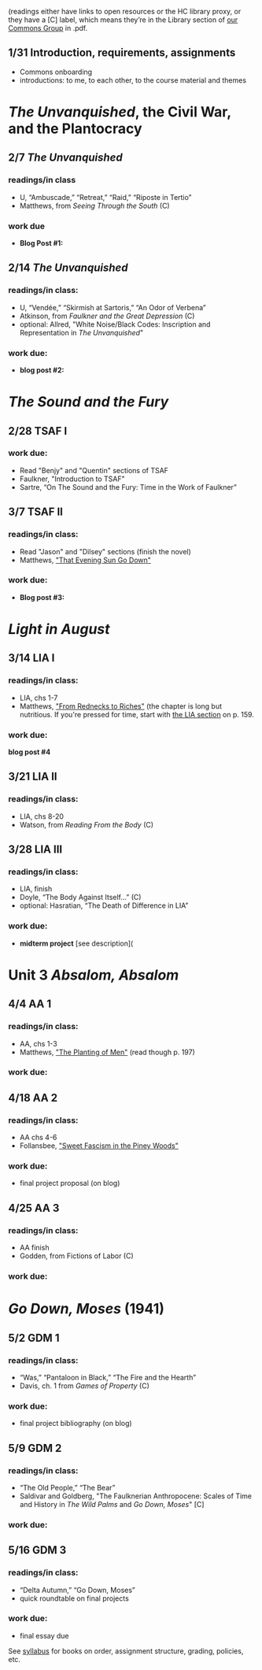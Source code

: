 (readings either have links to open resources or the HC library proxy, or they have a [C] label, which means they’re in the Library section of [our Commons Group](https://commons.gc.cuny.edu/groups/engl-784-willam-faulkner/) in .pdf.

## 1/31    Introduction, requirements, assignments 
* Commons onboarding
* introductions: to me, to each other, to the course material and themes                                                                                                                                                                                                                                                                                                                                                                                                                                                                                                                                                                                                                                                                                                                                                                                                                                                                                                                                                                                                                                               

# *The Unvanquished*, the Civil War, and the Plantocracy                                                                                                                                                                                                                                                                                                                                                                                                                                                                                                                                                                                                                                                                                                                                                                                                                                                                                                                                                                                                                                                                                                       
         
## 2/7 *The Unvanquished*
### readings/in class   
* U, “Ambuscade,” “Retreat,” “Raid,” “Riposte in Tertio”
* Matthews, from *Seeing Through the South* (C)

### work due
* **Blog Post #1:**                                                                                                                                                                                                                                                                                           
 
## 2/14 *The Unvanquished* 
### readings/in class:
* U, “Vendée,” “Skirmish at Sartoris,” “An Odor of Verbena”
* Atkinson, from *Faulkner and the Great Depression* (C)
* optional: Allred, "White Noise/Black Codes: Inscription and Representation in *The Unvanquished*"

### work due:
*  **blog post #2:** 

# *The Sound and the Fury*
                                                                                                                                                                                                                                                                                                                                                                                                                                                                                                                                                                                                                                                                                                                                                                                                                                                                                                                                                                       
## 2/28 TSAF I

### work due:
* Read "Benjy" and "Quentin" sections of TSAF
* Faulkner, "Introduction to TSAF"
* Sartre, “On The Sound and the Fury: Time in the Work of Faulkner”                                                                                                                                                                                                                                                                                                                                                                                                                                                                                                                                                                                                                                                                                                                                                                                                                                                                                                                                                                                                                                                                                                                                   

## 3/7 TSAF II
### readings/in class:
* Read "Jason" and "Dilsey" sections (finish the novel)
* Matthews, ["That Evening Sun Go Down"](https://ebookcentral.proquest.com/lib/huntercollege-ebooks/reader.action?docID=428098&ppg=87)                                                                                                                                                                                                                                                                                                                                                                                                  

### work due:
* **Blog post #3:** 

# *Light in August*                                                              
## 3/14    LIA I
### readings/in class:
* LIA, chs 1-7
* Matthews, ["From Rednecks to Riches"](https://ebookcentral.proquest.com/lib/huntercollege-ebooks/reader.action?docID=428098&ppg=134) (the chapter is long but nutritious. If you're pressed for time, start with [the LIA section](https://ebookcentral.proquest.com/lib/huntercollege-ebooks/reader.action?docID=428098&ppg=169) on p. 159.
### work due:
**blog post #4**
  
## 3/21 LIA II
### readings/in class:   
* LIA, chs 8-20   
* Watson, from *Reading From the Body* (C)                                              

                                                                                                 
## 3/28 LIA III
### readings/in class:   
* LIA, finish
* Doyle, “The Body Against Itself…” (C)
* optional: Hasratian, “The Death of Difference in LIA”
### work due:
* **midterm project** [see description](


# Unit 3 *Absalom, Absalom*   
## 4/4 AA 1
### readings/in class:   
* AA, chs 1-3
* Matthews, ["The Planting of Men"](https://ebookcentral.proquest.com/lib/huntercollege-ebooks/reader.action?docID=428098&ppg=182) (read though p. 197)

### work due:
                                                                                                                                          
                                                                                                                                                                                                                                                                                                                                                                                                                                                                                                                                                                                                                                                                                                                                                                                                                                                                                                                                                                                                                                                                                                         
## 4/18 AA 2
### readings/in class:
* AA chs 4-6
* Follansbee, ["Sweet Fascism in the Piney Woods"](https://muse-jhu-edu.proxy.wexler.hunter.cuny.edu/article/423463)

### work due:
* final project proposal (on blog)
                                                                                                              
## 4/25  AA 3
### readings/in class: 
* AA finish
* Godden, from Fictions of Labor (C)


### work due:

# *Go Down, Moses* (1941)
## 5/2    GDM 1
### readings/in class: 
* “Was,” “Pantaloon in Black,” “The Fire and the Hearth”
* Davis, ch. 1 from *Games of Property* (C)

### work due:     
* final project bibliography (on blog)
                                                                                                                                           
## 5/9  GDM 2
### readings/in class: 
* “The Old People,” “The Bear”
* Saldivar and Goldberg, "The Faulknerian Anthropocene: Scales of Time and History in
*The Wild Palms* and *Go Down, Moses*" [C] 
### work due:

## 5/16 GDM 3   
### readings/in class: 
* “Delta Autumn,” “Go Down, Moses”    
* quick roundtable on final projects

### work due:
* final essay due

See [syllabus](https://engl784spr23.commons.gc.cuny.edu/syllabus/) for books on order, assignment structure, grading, policies, etc.                                                                                                                                                


